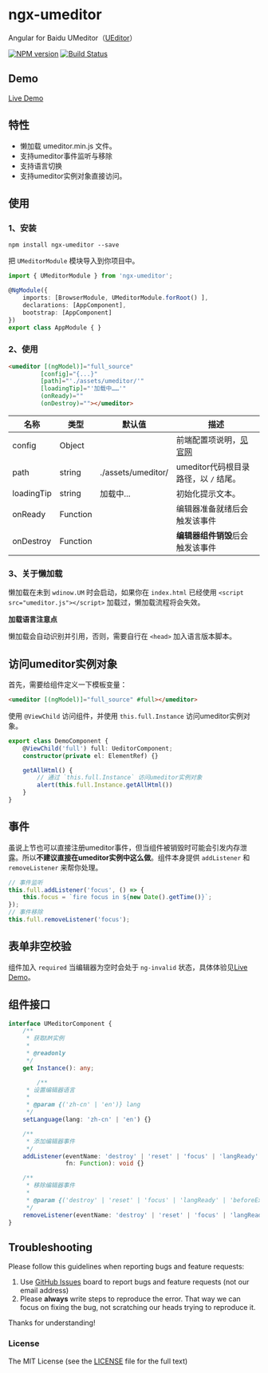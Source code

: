 # ngx-umeditor
Angular for Baidu UMeditor（[UEditor](https://github.com/cipchk/ngx-ueditor)）

[![NPM version](https://img.shields.io/npm/v/ngx-umeditor.svg)](https://www.npmjs.com/package/ngx-umeditor)
[![Build Status](https://travis-ci.org/cipchk/ngx-umeditor.svg?branch=master)](https://travis-ci.org/cipchk/ngx-umeditor)


## Demo

[Live Demo](https://cipchk.github.io/ngx-umeditor/)

## 特性

+ 懒加载 umeditor.min.js 文件。
+ 支持umeditor事件监听与移除
+ 支持语言切换
+ 支持umeditor实例对象直接访问。

## 使用

### 1、安装

```
npm install ngx-umeditor --save
```

把 `UMeditorModule` 模块导入到你项目中。

```typescript
import { UMeditorModule } from 'ngx-umeditor';

@NgModule({
    imports: [BrowserModule, UMeditorModule.forRoot() ],
    declarations: [AppComponent],
    bootstrap: [AppComponent]
})
export class AppModule { }
```

### 2、使用

```html
<umeditor [(ngModel)]="full_source" 
         [config]="{...}"
         [path]="'./assets/umeditor/'"
         [loadingTip]="'加载中……'"
         (onReady)=""
         (onDestroy)=""></umeditor>
```

| 名称    | 类型           | 默认值  | 描述 |
| ------- | ------------- | ----- | ----- |
| config | Object |  | 前端配置项说明，[见官网](http://fex.baidu.com/umeditor/#start-config) |
| path | string | ./assets/umeditor/ | umeditor代码根目录路径，以 `/` 结尾。 |
| loadingTip | string | 加载中... | 初始化提示文本。 |
| onReady | Function |  | 编辑器准备就绪后会触发该事件 |
| onDestroy | Function |  | **编辑器组件销毁**后会触发该事件 |

### 3、关于懒加载

懒加载在未到 `wdinow.UM` 时会启动，如果你在 `index.html` 已经使用 `<script src="umeditor.js"></script>` 加载过，懒加载流程将会失效。

**加载语言注意点**

懒加载会自动识别并引用，否则，需要自行在 `<head>` 加入语言版本脚本。

## 访问umeditor实例对象

首先，需要给组件定义一下模板变量：

```html
<umeditor [(ngModel)]="full_source" #full></umeditor>
```

使用 `@ViewChild` 访问组件，并使用 `this.full.Instance` 访问umeditor实例对象。

```typescript
export class DemoComponent {
    @ViewChild('full') full: UeditorComponent;
    constructor(private el: ElementRef) {}

    getAllHtml() {
        // 通过 `this.full.Instance` 访问umeditor实例对象
        alert(this.full.Instance.getAllHtml())
    }
}
```

## 事件

虽说上节也可以直接注册umeditor事件，但当组件被销毁时可能会引发内存泄露。所以**不建议直接在umeditor实例中这么做**。组件本身提供 `addListener` 和 `removeListener` 来帮你处理。

```typescript
// 事件监听
this.full.addListener('focus', () => {
    this.focus = `fire focus in ${new Date().getTime()}`;
});
// 事件移除
this.full.removeListener('focus');
```

## 表单非空校验

组件加入 `required` 当编辑器为空时会处于 `ng-invalid` 状态，具体体验见[Live Demo](https://cipchk.github.io/ngx-umeditor/)。

## 组件接口

```typescript
interface UMeditorComponent {
    /**
     * 获取UM实例
     * 
     * @readonly
     */
    get Instance(): any;

        /**
     * 设置编辑器语言
     * 
     * @param {('zh-cn' | 'en')} lang 
     */
    setLanguage(lang: 'zh-cn' | 'en') {}

    /**
     * 添加编辑器事件
     */
    addListener(eventName: 'destroy' | 'reset' | 'focus' | 'langReady' | 'beforeExecCommand' | 'afterExecCommand' | 'firstBeforeExecCommand' | 'beforeGetContent' | 'afterGetContent' | 'getAllHtml' | 'beforeSetContent' | 'afterSetContent' | 'selectionchange' | 'beforeSelectionChange' | 'afterSelectionChange', 
                fn: Function): void {}

    /**
     * 移除编辑器事件
     * 
     * @param {('destroy' | 'reset' | 'focus' | 'langReady' | 'beforeExecCommand' | 'afterExecCommand' | 'firstBeforeExecCommand' | 'beforeGetContent' | 'afterGetContent' | 'getAllHtml' | 'beforeSetContent' | 'afterSetContent' | 'selectionchange' | 'beforeSelectionChange' | 'afterSelectionChange')} eventName 
     */
    removeListener(eventName: 'destroy' | 'reset' | 'focus' | 'langReady' | 'beforeExecCommand' | 'afterExecCommand' | 'firstBeforeExecCommand' | 'beforeGetContent' | 'afterGetContent' | 'getAllHtml' | 'beforeSetContent' | 'afterSetContent' | 'selectionchange' | 'beforeSelectionChange' | 'afterSelectionChange'): void {}
}
```

## Troubleshooting

Please follow this guidelines when reporting bugs and feature requests:

1. Use [GitHub Issues](https://github.com/cipchk/ngx-umeditor/issues) board to report bugs and feature requests (not our email address)
2. Please **always** write steps to reproduce the error. That way we can focus on fixing the bug, not scratching our heads trying to reproduce it.

Thanks for understanding!

### License

The MIT License (see the [LICENSE](https://github.com/cipchk/ngx-umeditor/blob/master/LICENSE) file for the full text)
